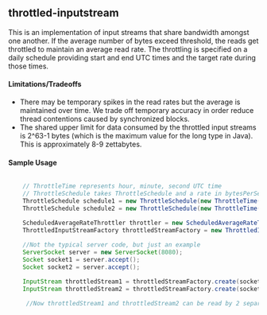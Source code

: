 ## throttled-inputstream
This is an implementation of input streams that share bandwidth amongst one another. If the average number of bytes exceed 
threshold, the reads get throttled to maintain an average read rate. The throttling is specified on a daily schedule providing start and end UTC times and the target rate during those times.

#### Limitations/Tradeoffs
* There may be temporary spikes in the read rates but the average is maintained over time. We trade off temporary accuracy in order reduce thread contentions caused by synchronized blocks.
* The shared upper limit for data consumed by the throttled input streams is 2^63-1 bytes (which is the maximum value for the long type in Java). This is approximately 8-9 zettabytes.

#### Sample Usage 
```java

    // ThrottleTime represents hour, minute, second UTC time
    // ThrottleSchedule takes ThrottleSchedule and a rate in bytesPerSecond
    ThrottleSchedule schedule1 = new ThrottleSchedule(new ThrottleTime(12,0,0), new ThrottleTime(18,0,0),64 * 1024);
    ThrottleSchedule schedule2 = new ThrottleSchedule(new ThrottleTime(0,0,0), new ThrottleTime(6,0,0), 64);

    ScheduledAverageRateThrottler throttler = new ScheduledAverageRateThrottler(Arrays.asList(schedule1, schedule2));
    ThrottledInputStreamFactory throttledStreamFactory = new ThrottledInputStreamFactory(throttler);
    
    //Not the typical server code, but just an example
    ServerSocket server = new ServerSocket(8080);
    Socket socket1 = server.accept();
    Socket socket2 = server.accept();

    InputStream throttledStream1 = throttledStreamFactory.create(socket1.getInputStream());
    InputStream throttledStream2 = throttledStreamFactory.create(socket2.getInputStream());

     //Now throttledStream1 and throttledStream2 can be read by 2 separate threads but share the specified bandwidth


